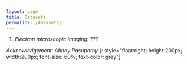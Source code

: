 ```yaml
---
layout: page
title: Datasets
permalink: /datasets/
---
```


1. *Electron microscopic imaging*: ???  

*Acknowledgement: Abhay Pasupathy*
{: style="float:right; height:200px; width:200px; font-size: 60%; text-color: grey"}
